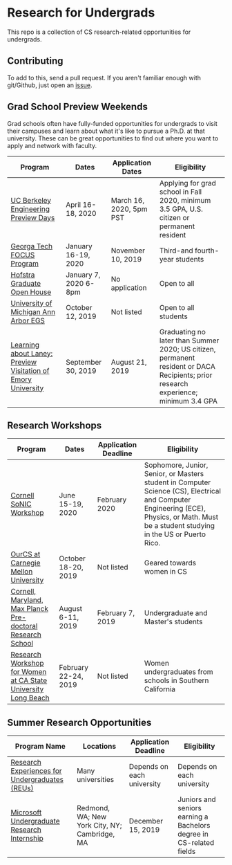 # Research for Undergrads

This repo is a collection of CS research-related opportunities for undergrads.

## Contributing

To add to this, send a pull request. If you aren't familiar enough with git/Github, just open an [issue](https://github.com/alisha/Research-for-Undergrads/issues).

## Grad School Preview Weekends

Grad schools often have fully-funded opportunities for undergrads to visit their campuses and learn about what it's like to pursue a Ph.D. at that university. These can be great opportunities to find out where you want to apply and network with faculty.

| Program | Dates | Application Dates | Eligibility |
| ------- | ----- | ----------------- | ----------- |
| [UC Berkeley Engineering Preview Days](https://engineering.berkeley.edu/academics/graduate/outreach/engineering-preview-days) | April 16-18, 2020 | March 16, 2020, 5pm PST | Applying for grad school in Fall 2020, minimum 3.5 GPA, U.S. citizen or permanent resident |
| [Georga Tech FOCUS Program](https://focus.gatech.edu/) | January 16-19, 2020 | November 10, 2019 | Third-and fourth-year students |
| [Hofstra Graduate Open House](https://admission.hofstra.edu/register/goh010720) | January 7, 2020 6-8pm | No application | Open to all |
| [University of Michigan Ann Arbor EGS](https://cse.engin.umich.edu/academics/graduate/explore-grad-studies/) | October 12, 2019 | Not listed | Open to all students |
| [Learning about Laney: Preview Visitation of Emory University](http://www.gs.emory.edu/diversity/programming/learningaboutlaney.html) | September 30, 2019 | August 21, 2019 | Graduating no later than Summer 2020; US citizen, permanent resident or DACA Recipients; prior research experience; minimum 3.4 GPA |

## Research Workshops

| Program | Dates | Application Deadline | Eligibility |
| ------- | ----- | -------------------- | ----------- |
| [Cornell SoNIC Workshop](https://www.cs.cornell.edu/content/workshop/sonic) | June 15-19, 2020 | February 2020 | Sophomore, Junior, Senior, or Masters student in Computer Science (CS), Electrical and Computer Engineering (ECE), Physics, or Math. Must be a student studying in the US or Puerto Rico. |
| [OurCS at Carnegie Mellon University](https://www.cmu.edu/cs/ourcs/) | October 18-20, 2019 | Not listed | Geared towards women in CS |
| [Cornell, Maryland, Max Planck Pre-doctoral Research School](https://cmmrs.mpi-sws.org/) | August 6-11, 2019 | February 7, 2019 | Undergraduate and Master's students |
| [Research Workshop for Women at CA State University Long Beach](https://www.csulb.edu/college-of-engineering/research-workshop-for-women) | February 22-24, 2019 | Not listed | Women undergraduates from schools in Southern California |

## Summer Research Opportunities

| Program Name | Locations | Application Deadline | Eligibility |
| ------------ | --------- | -------------------- | ----------- |
| [Research Experiences for Undergraduates (REUs)](https://www.nsf.gov/crssprgm/reu/list_result.jsp?unitid=5049) | Many universities | Depends on each university | Depends on each university |
| [Microsoft Undergraduate Research Internship](https://www.microsoft.com/en-us/research/academic-program/undergraduate-research-internship-computing/) | Redmond, WA; New York City, NY; Cambridge, MA | December 15, 2019 | Juniors and seniors earning a Bachelors degree in CS-related fields |
